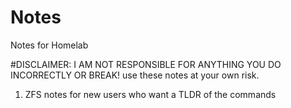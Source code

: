 # Notes
Notes for Homelab

#DISCLAIMER:
I AM NOT RESPONSIBLE FOR ANYTHING YOU DO INCORRECTLY OR BREAK!
use these notes at your own risk.

1. ZFS notes for new users who want a TLDR of the commands

